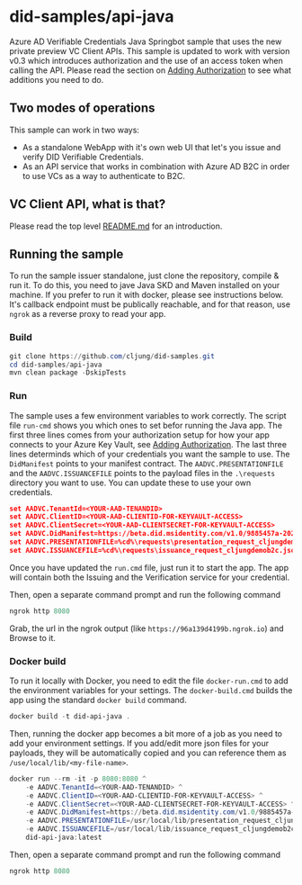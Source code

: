 # did-samples/api-java
Azure AD Verifiable Credentials Java Springbot sample that uses the new private preview VC Client APIs.
This sample is updated to work with version v0.3 which introduces authorization and the use of an access token when calling the API. Please read the section on [Adding Authorization](https://github.com/cljung/did-samples/#adding-authorization) to see what additions you need to do.

## Two modes of operations
This sample can work in two ways:
- As a standalone WebApp with it's own web UI that let's you issue and verify DID Verifiable Credentials.
- As an API service that works in combination with Azure AD B2C in order to use VCs as a way to authenticate to B2C.

## VC Client API, what is that?
Please read the top level [README.md](https://github.com/cljung/did-samples) for an introduction.

## Running the sample

To run the sample issuer standalone, just clone the repository, compile & run it. To do this, you need to jave Java SKD and Maven installed on your machine. If you prefer to run it with docker, please see instructions below. It's callback endpoint must be publically reachable, and for that reason, use `ngrok` as a reverse proxy to read your app.

### Build
```Powershell
git clone https://github.com/cljung/did-samples.git
cd did-samples/api-java
mvn clean package -DskipTests
```

### Run 
The sample uses a few environment variables to work correctly. The script file `run-cmd` shows you which ones to set befor running the Java app. The first three lines comes from your authorization setup for how your app connects to your Azure Key Vault, see [Adding Authorization](https://github.com/cljung/did-samples/#adding-authorization). The last three lines determinds which of your credentials you want the sample to use. The `DidManifest` points to your manifest contract. The `AADVC.PRESENTATIONFILE` and the `AADVC.ISSUANCEFILE` points to the payload files in the `.\requests` directory you want to use. You can update these to use your own credentials.

```json
set AADVC.TenantId=<YOUR-AAD-TENANDID>
set AADVC.ClientID=<YOUR-AAD-CLIENTID-FOR-KEYVAULT-ACCESS>
set AADVC.ClientSecret=<YOUR-AAD-CLIENTSECRET-FOR-KEYVAULT-ACCESS>
set AADVC.DidManifest=https://beta.did.msidentity.com/v1.0/9885457a-2026-4e2c-a47e-32ff52ea0b8d/verifiableCredential/contracts/Cljungdemob2cMembership
set AADVC.PRESENTATIONFILE=%cd%\requests\presentation_request_cljungdemob2c.json
set AADVC.ISSUANCEFILE=%cd%\requests\issuance_request_cljungdemob2c.json
```

Once you have updated the `run.cmd` file, just run it to start the app. The app will contain both the Issuing and the Verification service for your credential. 

Then, open a separate command prompt and run the following command

```Powershell
ngrok http 8080
```

Grab, the url in the ngrok output (like `https://96a139d4199b.ngrok.io`) and Browse to it.

### Docker build

To run it locally with Docker, you need to edit the file `docker-run.cmd` to add the environment variables for your settings. The `docker-build.cmd` builds the app using the standard `docker build` command.

```Powershell
docker build -t did-api-java .
```

Then, running the docker app becomes a bit more of a job as you need to add your environment settings. If you add/edit more json files for your payloads, they will be automatically copied and you can reference them as `/use/local/lib/<my-file-name>`.

```Powershell
docker run --rm -it -p 8080:8080 ^
    -e AADVC.TenantId=<YOUR-AAD-TENANDID> ^
    -e AADVC.ClientID=<YOUR-AAD-CLIENTID-FOR-KEYVAULT-ACCESS> ^
    -e AADVC.ClientSecret=<YOUR-AAD-CLIENTSECRET-FOR-KEYVAULT-ACCESS> ^
    -e AADVC.DidManifest=https://beta.did.msidentity.com/v1.0/9885457a-2026-4e2c-a47e-32ff52ea0b8d/verifiableCredential/contracts/Cljungdemob2cMembership ^
    -e AADVC.PRESENTATIONFILE=/usr/local/lib/presentation_request_cljungdemob2c.json ^
    -e AADVC.ISSUANCEFILE=/usr/local/lib/issuance_request_cljungdemob2c.json ^
    did-api-java:latest
```

Then, open a separate command prompt and run the following command

```Powershell
ngrok http 8080
```

